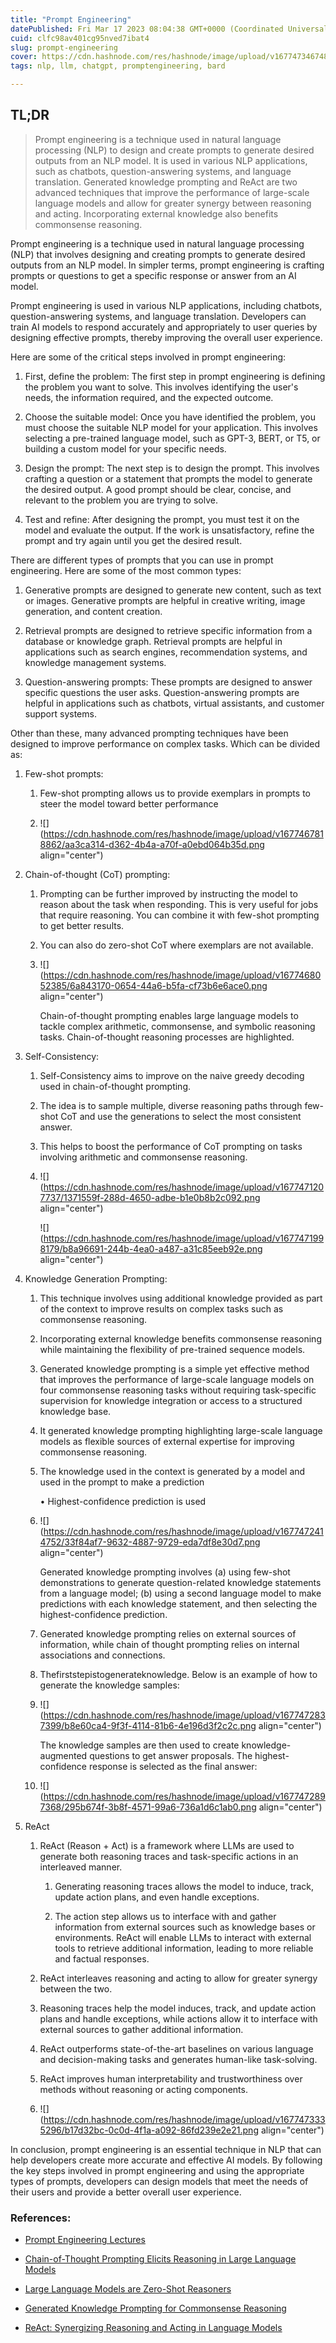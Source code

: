 ```yaml
---
title: "Prompt Engineering"
datePublished: Fri Mar 17 2023 08:04:38 GMT+0000 (Coordinated Universal Time)
cuid: clfc98av401cg95nved7ibat4
slug: prompt-engineering
cover: https://cdn.hashnode.com/res/hashnode/image/upload/v1677473467489/a5c17ab3-6378-4a0b-8b39-9994662e3a88.png
tags: nlp, llm, chatgpt, promptengineering, bard

---
```


## TL;DR

> Prompt engineering is a technique used in natural language processing (NLP) to design and create prompts to generate desired outputs from an NLP model. It is used in various NLP applications, such as chatbots, question-answering systems, and language translation. Generated knowledge prompting and ReAct are two advanced techniques that improve the performance of large-scale language models and allow for greater synergy between reasoning and acting. Incorporating external knowledge also benefits commonsense reasoning.

Prompt engineering is a technique used in natural language processing (NLP) that involves designing and creating prompts to generate desired outputs from an NLP model. In simpler terms, prompt engineering is crafting prompts or questions to get a specific response or answer from an AI model.

Prompt engineering is used in various NLP applications, including chatbots, question-answering systems, and language translation. Developers can train AI models to respond accurately and appropriately to user queries by designing effective prompts, thereby improving the overall user experience.

Here are some of the critical steps involved in prompt engineering:

1. First, define the problem: The first step in prompt engineering is defining the problem you want to solve. This involves identifying the user's needs, the information required, and the expected outcome.
    
2. Choose the suitable model: Once you have identified the problem, you must choose the suitable NLP model for your application. This involves selecting a pre-trained language model, such as GPT-3, BERT, or T5, or building a custom model for your specific needs.
    
3. Design the prompt: The next step is to design the prompt. This involves crafting a question or a statement that prompts the model to generate the desired output. A good prompt should be clear, concise, and relevant to the problem you are trying to solve.
    
4. Test and refine: After designing the prompt, you must test it on the model and evaluate the output. If the work is unsatisfactory, refine the prompt and try again until you get the desired result.
    

There are different types of prompts that you can use in prompt engineering. Here are some of the most common types:

1. Generative prompts are designed to generate new content, such as text or images. Generative prompts are helpful in creative writing, image generation, and content creation.
    
2. Retrieval prompts are designed to retrieve specific information from a database or knowledge graph. Retrieval prompts are helpful in applications such as search engines, recommendation systems, and knowledge management systems.
    
3. Question-answering prompts: These prompts are designed to answer specific questions the user asks. Question-answering prompts are helpful in applications such as chatbots, virtual assistants, and customer support systems.
    

Other than these, many advanced prompting techniques have been designed to improve performance on complex tasks. Which can be divided as:

1. Few-shot prompts:
    
    1. Few-shot prompting allows us to provide exemplars in prompts to steer the model toward better performance
        
    2. ![](https://cdn.hashnode.com/res/hashnode/image/upload/v1677467818862/aa3ca314-d362-4b4a-a70f-a0ebd064b35d.png align="center")
        
2. Chain-of-thought (CoT) prompting:
    
    1. Prompting can be further improved by instructing the model to reason about the task when responding. This is very useful for jobs that require reasoning. You can combine it with few-shot prompting to get better results.
        
    2. You can also do zero-shot CoT where exemplars are not available.
        
    3. ![](https://cdn.hashnode.com/res/hashnode/image/upload/v1677468052385/6a843170-0654-44a6-b5fa-cf73b6e6ace0.png align="center")
        
        Chain-of-thought prompting enables large language models to tackle complex arithmetic, commonsense, and symbolic reasoning tasks. Chain-of-thought reasoning processes are highlighted.
        
3. Self-Consistency:
    
    1. Self-Consistency aims to improve on the naive greedy decoding used in chain-of-thought prompting.
        
    2. The idea is to sample multiple, diverse reasoning paths through few-shot CoT and use the generations to select the most consistent answer.
        
    3. This helps to boost the performance of CoT prompting on tasks involving arithmetic and commonsense reasoning.
        
    4. ![](https://cdn.hashnode.com/res/hashnode/image/upload/v1677471207737/1371559f-288d-4650-adbe-b1e0b8b2c092.png align="center")
        
        ![](https://cdn.hashnode.com/res/hashnode/image/upload/v1677471998179/b8a96691-244b-4ea0-a487-a31c85eeb92e.png align="center")
        
4. Knowledge Generation Prompting:
    
    1. This technique involves using additional knowledge provided as part of the context to improve results on complex tasks such as commonsense reasoning.
        
    2. Incorporating external knowledge benefits commonsense reasoning while maintaining the flexibility of pre-trained sequence models.
        
    3. Generated knowledge prompting is a simple yet effective method that improves the performance of large-scale language models on four commonsense reasoning tasks without requiring task-specific supervision for knowledge integration or access to a structured knowledge base.
        
    4. It generated knowledge prompting highlighting large-scale language models as flexible sources of external expertise for improving commonsense reasoning.
        
    5. The knowledge used in the context is generated by a model and used in the prompt to make a prediction
        
        • Highest-confidence prediction is used
        
    6. ![](https://cdn.hashnode.com/res/hashnode/image/upload/v1677472414752/33f84af7-9632-4887-9729-eda7df8e30d7.png align="center")
        
        Generated knowledge prompting involves (a) using few-shot demonstrations to generate question-related knowledge statements from a language model; (b) using a second language model to make predictions with each knowledge statement, and then selecting the highest-confidence prediction.
        
    7. Generated knowledge prompting relies on external sources of information, while chain of thought prompting relies on internal associations and connections.
        
    8. Thefirststepistogenerateknowledge. Below is an example of how to generate the knowledge samples:
        
    9. ![](https://cdn.hashnode.com/res/hashnode/image/upload/v1677472837399/b8e60ca4-9f3f-4114-81b6-4e196d3f2c2c.png align="center")
        
        The knowledge samples are then used to create knowledge-augmented questions to get answer proposals. The highest-confidence response is selected as the final answer:
        
    10. ![](https://cdn.hashnode.com/res/hashnode/image/upload/v1677472897368/295b674f-3b8f-4571-99a6-736a1d6c1ab0.png align="center")
        
5. ReAct
    
    1. ReAct (Reason + Act) is a framework where LLMs are used to generate both reasoning traces and task-specific actions in an interleaved manner.
        
        1. Generating reasoning traces allows the model to induce, track, update action plans, and even handle exceptions.
            
        2. The action step allows us to interface with and gather information from external sources such as knowledge bases or environments. ReAct will enable LLMs to interact with external tools to retrieve additional information, leading to more reliable and factual responses.
            
    2. ReAct interleaves reasoning and acting to allow for greater synergy between the two.
        
    3. Reasoning traces help the model induces, track, and update action plans and handle exceptions, while actions allow it to interface with external sources to gather additional information.
        
    4. ReAct outperforms state-of-the-art baselines on various language and decision-making tasks and generates human-like task-solving.
        
    5. ReAct improves human interpretability and trustworthiness over methods without reasoning or acting components.
        
    6. ![](https://cdn.hashnode.com/res/hashnode/image/upload/v1677473335296/b17d32bc-0c0d-4f1a-a092-86fd239e2e21.png align="center")
        

In conclusion, prompt engineering is an essential technique in NLP that can help developers create more accurate and effective AI models. By following the key steps involved in prompt engineering and using the appropriate types of prompts, developers can design models that meet the needs of their users and provide a better overall user experience.

### References:

* [Prompt Engineering Lectures](https://github.com/dair-ai/Prompt-Engineering-Guide/blob/main/lecture/Prompt-Engineering-Lecture-Elvis.pdf)
    
* [Chain-of-Thought Prompting Elicits Reasoning in Large Language Models](https://arxiv.org/pdf/2201.11903.pdf)
    
* [Large Language Models are Zero-Shot Reasoners](https://arxiv.org/abs/2205.11916)
    
* [Generated Knowledge Prompting for Commonsense Reasoning](https://arxiv.org/pdf/2110.08387.pdf)
    
* [ReAct: Synergizing Reasoning and Acting in Language Models](https://arxiv.org/pdf/2210.03629.pdf)